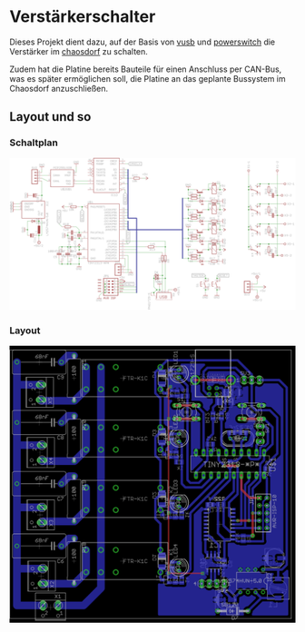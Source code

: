 # Verstärkerschalter

Dieses Projekt dient dazu, auf der Basis von
[vusb](http://www.obdev.at/vusb/) und
[powerswitch](http://www.obdev.at/products/vusb/powerswitch.html) die
Verstärker im [chaosdorf](https://www.chaosdorf.de) zu schalten.

Zudem hat die Platine bereits Bauteile für einen Anschluss per CAN-Bus, was
es später ermöglichen soll, die Platine an das geplante Bussystem im
Chaosdorf anzuschließen.

## Layout und so

### Schaltplan
![Schaltplan der Verstärkerschaltung](img/schaltplan.png)

### Layout
![Layout der Verstärkerschaltung](img/board.png)
